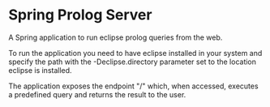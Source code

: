 # Spring Prolog Server

A Spring application to run eclipse prolog queries from the web.

To run the application you need to have eclipse installed in your system and specify the path
with the -Declipse.directory parameter set to the location eclipse is installed.

The application exposes the endpoint "/" which, when accessed, executes a predefined
query and returns the result to the user.
